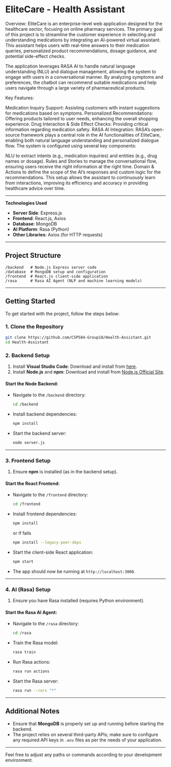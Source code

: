 
# EliteCare - Health Assistant
Overview: EliteCare is an enterprise-level web application designed for the healthcare sector, focusing on online pharmacy services. The primary goal of this project is to streamline the customer experience in selecting and understanding medications by integrating an AI-powered virtual assistant. This assistant helps users with real-time answers to their medication queries, personalized product recommendations, dosage guidance, and potential side-effect checks.

The application leverages RASA AI to handle natural language understanding (NLU) and dialogue management, allowing the system to engage with users in a conversational manner. By analyzing symptoms and preferences, the chatbot can recommend suitable medications and help users navigate through a large variety of pharmaceutical products.

Key Features:

Medication Inquiry Support: Assisting customers with instant suggestions for medications based on symptoms.
Personalized Recommendations: Offering products tailored to user needs, enhancing the overall shopping experience.
Drug Interaction & Side Effect Checks: Providing critical information regarding medication safety.
RASA AI Integration: RASA’s open-source framework plays a central role in the AI functionalities of EliteCare, enabling both natural language understanding and personalized dialogue flow. The system is configured using several key components:

NLU to extract intents (e.g., medication inquiries) and entities (e.g., drug names or dosage).
Rules and Stories to manage the conversational flow, ensuring users receive the right information at the right time.
Domain & Actions to define the scope of the AI’s responses and custom logic for the recommendations.
This setup allows the assistant to continuously learn from interactions, improving its efficiency and accuracy in providing healthcare advice over time.


---

**Technologies Used**

- **Server Side**: Express.js
- **Frontend**: React.js, Axios
- **Database**: MongoDB
- **AI Platform**: Rasa (Python)
- **Other Libraries**: Axios (for HTTP requests)

---

## Project Structure

```
/backend   # Node.js Express server code
/database  # MongoDB setup and configuration
/frontend  # React.js client-side application
/rasa      # Rasa AI Agent (NLP and machine learning models)
```

---

## Getting Started

To get started with the project, follow the steps below:

### 1. Clone the Repository

```bash
git clone https://github.com/CSP584-Group18/Health-Assistant.git
cd Health-Assistant
```

### 2. Backend Setup

1. Install **Visual Studio Code**: Download and install from [here](https://code.visualstudio.com/).
2. Install **Node.js** and **npm**: Download and install from [Node.js Official Site](https://nodejs.org/en).

#### Start the Node Backend:

- Navigate to the `/backend` directory:
  ```bash
  cd /backend
  ```

- Install backend dependencies:
  ```bash
  npm install
  ```

- Start the backend server:
  ```bash
  node server.js
  ```

---

### 3. Frontend Setup

1. Ensure **npm** is installed (as in the backend setup).

#### Start the React Frontend:

- Navigate to the `/frontend` directory:
  ```bash
  cd /frontend
  ```

- Install frontend dependencies:
  ```bash
  npm install
  ```
  or if fails
  ```bash
  npm install --legacy-peer-deps
  ```

- Start the client-side React application:
  ```bash
  npm start
  ```

- The app should now be running at `http://localhost:3000`.

---

### 4. AI (Rasa) Setup

1. Ensure you have Rasa installed (requires Python environment).

#### Start the Rasa AI Agent:

- Navigate to the `/rasa` directory:
  ```bash
  cd /rasa
  ```

- Train the Rasa model:
  ```bash
  rasa train
  ```

- Run Rasa actions:
  ```bash
  rasa run actions
  ```

- Start the Rasa server:
  ```bash
  rasa run --cors "*"   
  ```

---

## Additional Notes

- Ensure that **MongoDB** is properly set up and running before starting the backend.
- The project relies on several third-party APIs; make sure to configure any required API keys in `.env` files as per the needs of your application.
  
---

Feel free to adjust any paths or commands according to your development environment.
